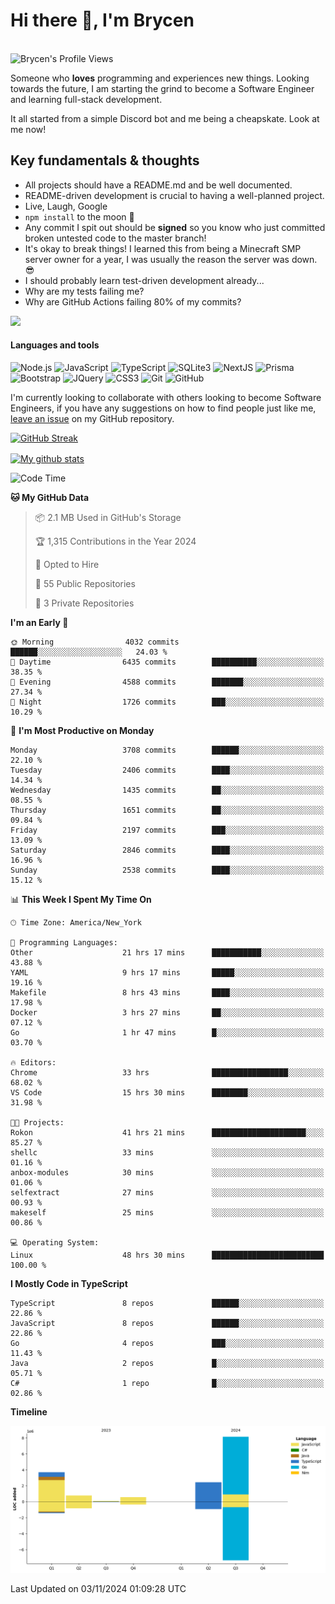 # Hi there 👋, I'm Brycen

<br>
<img src="https://komarev.com/ghpvc/?username=BrycensRanch" alt="Brycen's Profile Views" />

Someone who **loves** programming and experiences new things. Looking towards the future, I am starting the grind to become a Software Engineer and learning full-stack development.

It all started from a simple Discord bot and me being a cheapskate. Look at me now!

## Key fundamentals & thoughts

- All projects should have a README.md and be well documented.
- README-driven development is crucial to having a well-planned project.
- Live, Laugh, Google
- `npm install` to the moon 🚀
- Any commit I spit out should be **signed** so you know who just committed broken untested code to the master branch!
- It's okay to break things! I learned this from being a Minecraft SMP server owner for a year, I was usually the reason the server was down. 😎
- I should probably learn test-driven development already...
- Why are my tests failing me?
- Why are GitHub Actions failing 80% of my commits? 

<img src="https://res.cloudinary.com/practicaldev/image/fetch/s--OoBLh7-Q--/c_limit%2Cf_auto%2Cfl_progressive%2Cq_auto%2Cw_880/https://cdn-images-1.medium.com/max/1614/1%2A8BlqJ8lNVZzuRjAg1mZ50w.png" height="400"/>

<h4>Languages and tools</h4>
<p>
  <img src="https://img.shields.io/badge/node.js%20-%2343853D.svg?&style=for-the-badge&logo=node.js&logoColor=white" alt="Node.js" />
  <img src="https://img.shields.io/badge/javascript%20-%23323330.svg?&style=for-the-badge&logo=javascript&logoColor=%23F7DF1E" alt="JavaScript" />
  <img src="https://img.shields.io/badge/typescript%20-%23323330.svg?&style=for-the-badge&logo=typescript&logoColor=#3467eb" alt="TypeScript" />
  <img src="https://img.shields.io/badge/sqlite3%20-%23323330.svg?&style=for-the-badge&logo=sqlite&logoColor=#3467eb" alt="SQLite3" />
  <img src="https://img.shields.io/badge/Next.JS%20-%23323330.svg?&style=for-the-badge&logo=next.js&logoColor=#3467eb" alt="NextJS" />
  <img src="https://img.shields.io/badge/Prisma%20-%23323330.svg?&style=for-the-badge&logo=prisma&logoColor=#3467eb" alt="Prisma" />
  <img src="https://img.shields.io/badge/bootstrap%20-%23323330.svg?&style=for-the-badge&logo=bootstrap" alt="Bootstrap" />
  <img src="https://img.shields.io/badge/jquery%20-%23323330.svg?&style=for-the-badge&logo=jquery" alt="JQuery" />
  <img src="https://img.shields.io/badge/css3%20-%23323330.svg?&style=for-the-badge&logo=css3" alt="CSS3" />
  <img src="https://img.shields.io/badge/git%20-%23323330.svg?&style=for-the-badge&logo=git" alt="Git" />
  <img src="https://img.shields.io/badge/github%20-%23323330.svg?&style=for-the-badge&logo=github" alt="GitHub" />
</p>

 I'm currently looking to collaborate with others looking to become Software Engineers, if you have any suggestions on how to find people just like me, [leave an issue](https://github.com/BrycensRanch/BrycensRanch/issues/new) on my GitHub repository.
 
 <p><a href="https://git.io/streak-stats"><img src="https://streak-stats.demolab.com?user=BrycensRanch&amp;theme=dark&amp;hide_border=true&amp;fire=EB5454&amp;ring=0CEB19" alt="GitHub Streak"></a></p>

<a href="https://github.com/anuraghazra/github-readme-stats">
  <img align="center" src="https://github-readme-stats.anuraghazra1.vercel.app/api?username=BrycensRanch&show_icons=true&line_height=27&include_all_commits=true" alt="My github stats" />
</a>

<!--START_SECTION:waka-->
![Code Time](http://img.shields.io/badge/Code%20Time-1%2C109%20hrs%2043%20mins-blue)

**🐱 My GitHub Data** 

> 📦 2.1 MB Used in GitHub's Storage 
 > 
> 🏆 1,315 Contributions in the Year 2024
 > 
> 💼 Opted to Hire
 > 
> 📜 55 Public Repositories 
 > 
> 🔑 3 Private Repositories 
 > 
**I'm an Early 🐤** 

```text
🌞 Morning                4032 commits        ██████░░░░░░░░░░░░░░░░░░░   24.03 % 
🌆 Daytime                6435 commits        ██████████░░░░░░░░░░░░░░░   38.35 % 
🌃 Evening                4588 commits        ███████░░░░░░░░░░░░░░░░░░   27.34 % 
🌙 Night                  1726 commits        ███░░░░░░░░░░░░░░░░░░░░░░   10.29 % 
```
📅 **I'm Most Productive on Monday** 

```text
Monday                   3708 commits        ██████░░░░░░░░░░░░░░░░░░░   22.10 % 
Tuesday                  2406 commits        ████░░░░░░░░░░░░░░░░░░░░░   14.34 % 
Wednesday                1435 commits        ██░░░░░░░░░░░░░░░░░░░░░░░   08.55 % 
Thursday                 1651 commits        ██░░░░░░░░░░░░░░░░░░░░░░░   09.84 % 
Friday                   2197 commits        ███░░░░░░░░░░░░░░░░░░░░░░   13.09 % 
Saturday                 2846 commits        ████░░░░░░░░░░░░░░░░░░░░░   16.96 % 
Sunday                   2538 commits        ████░░░░░░░░░░░░░░░░░░░░░   15.12 % 
```


📊 **This Week I Spent My Time On** 

```text
🕑︎ Time Zone: America/New_York

💬 Programming Languages: 
Other                    21 hrs 17 mins      ███████████░░░░░░░░░░░░░░   43.88 % 
YAML                     9 hrs 17 mins       █████░░░░░░░░░░░░░░░░░░░░   19.16 % 
Makefile                 8 hrs 43 mins       ████░░░░░░░░░░░░░░░░░░░░░   17.98 % 
Docker                   3 hrs 27 mins       ██░░░░░░░░░░░░░░░░░░░░░░░   07.12 % 
Go                       1 hr 47 mins        █░░░░░░░░░░░░░░░░░░░░░░░░   03.70 % 

🔥 Editors: 
Chrome                   33 hrs              █████████████████░░░░░░░░   68.02 % 
VS Code                  15 hrs 30 mins      ████████░░░░░░░░░░░░░░░░░   31.98 % 

🐱‍💻 Projects: 
Rokon                    41 hrs 21 mins      █████████████████████░░░░   85.27 % 
shellc                   33 mins             ░░░░░░░░░░░░░░░░░░░░░░░░░   01.16 % 
anbox-modules            30 mins             ░░░░░░░░░░░░░░░░░░░░░░░░░   01.06 % 
selfextract              27 mins             ░░░░░░░░░░░░░░░░░░░░░░░░░   00.93 % 
makeself                 25 mins             ░░░░░░░░░░░░░░░░░░░░░░░░░   00.86 % 

💻 Operating System: 
Linux                    48 hrs 30 mins      █████████████████████████   100.00 % 
```

**I Mostly Code in TypeScript** 

```text
TypeScript               8 repos             ██████░░░░░░░░░░░░░░░░░░░   22.86 % 
JavaScript               8 repos             ██████░░░░░░░░░░░░░░░░░░░   22.86 % 
Go                       4 repos             ███░░░░░░░░░░░░░░░░░░░░░░   11.43 % 
Java                     2 repos             █░░░░░░░░░░░░░░░░░░░░░░░░   05.71 % 
C#                       1 repo              █░░░░░░░░░░░░░░░░░░░░░░░░   02.86 % 
```



**Timeline**

![Lines of Code chart](https://raw.githubusercontent.com/BrycensRanch/BrycensRanch/main/assets/bar_graph.png)


 Last Updated on 03/11/2024 01:09:28 UTC
<!--END_SECTION:waka-->

<!--
**BrycensRanch/BrycensRanch** is a ✨ _special_ ✨ repository because its `README.md` (this file) appears on your GitHub profile.

Here are some ideas to get you started:

- 🔭 I’m currently working on ...
- 🌱 I’m currently learning ...
- 👯 I’m looking to collaborate on ...
- 🤔 I’m looking for help with ...
- 💬 Ask me about ...
- 📫 How to reach me: ...
- 😄 Pronouns: ...
- ⚡ Fun fact: ...
-->
